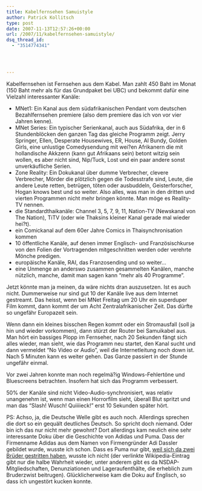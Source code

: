 ```yaml
---
title: Kabelfernsehen Samuistyle
author: Patrick Kollitsch
type: post
date: 2007-11-13T12:57:26+00:00
url: /2007/11/kabelfernsehen-samuistyle/
dsq_thread_id:
  - "3514774341"




---
```

Kabelfernsehen ist Fernsehen aus dem Kabel. Man zahlt 450 Baht im Monat (150 Baht mehr als für das Grundpaket bei <span class="caps">UBC</span>) und bekommt dafür eine Vielzahl interessanter Kanäle:

  * MNet1: Ein Kanal aus dem südafrikanischen Pendant vom deutschen Bezahlfernsehen premiere (also dem premiere das ich von vor vier Jahren kenne).
  * MNet Series: Ein typischer Serienkanal, auch aus Südafrika, der in 6 Stundenblöcken den ganzen Tag das gleiche Programm zeigt. Jerry Springer, Ellen, Desperate Housewives, ER, House, Al Bundy, Golden Girls, eine unlustige Comedysendung mit wei?en Afrikanern die mit hollandische Akkzenn (kann gut Afrikaans sein) betont witzig sein wollen, es aber nicht sind, Nip/Tuck, Lost und ein paar andere sonst unverkäufliche Serien.
  * Zone Reality: Ein Dokukanal über dumme Verbrecher, clevere Verbrecher, Mörder die plötzlich gegen die Todesstrafe sind, Leute, die andere Leute retten, betrügen, töten oder ausbuddeln, Geisterforscher, Hogan knows best und so weiter. Also alles, was man in den dritten und vierten Programmen nicht mehr bringen könnte. Man möge es Reality-TV nennen.
  * die Standardthaikanäle: Channel 3, 5, 7, 9, 11, Nation-TV (Newskanal von The Nation), TiTV (oder wie Thaksins kleiner Kanal gerade mal wieder hei?t).
  * ein Comickanal auf dem 60er Jahre Comics in Thaisynchronisation kommen
  * 10 öffentliche Kanäle, auf denen immer Englisch- und Französischkurse von den Folien der Vortragenden mitgeschnitten werden oder verehrte Mönche predigen.
  * europäische Kanäle, <span class="caps">RAI</span>, das Franzosending und so weiter&#8230;
  * eine Unmenge an anderswo zusammen gesammelten Kanälen, manche nützlich, manche, damit man sagen kann &#8220;mehr als 40 Programme&#8221;.

Jetzt könnte man ja meinen, da wäre nichts dran auszusetzen. Ist es auch nicht. Dummerweise nur sind gut 10 der Kanäle live aus dem Internet gestreamt. Das heisst, wenn bei MNet Freitag um 20 Uhr ein superduper Film kommt, dann kommt der um Acht Zentralafrikanischer Zeit. Das dürfte so ungefähr Europazeit sein. 

Wenn dann ein kleines bisschen Regen kommt oder ein Stromausfall (soll ja hin und wieder vorkommen), dann stürzt der Router bei Samuikabel aus. Man hört ein bassiges Plopp im Fernseher, nach 20 Sekunden fängt sich alles wieder, man sieht, wie das Programm neu startet, den Kanal sucht und dann vermeldet &#8220;No Video or Audio&#8221;, weil die Internetleitung noch down ist. Nach 5 Minuten kann es weiter gehen. Das Ganze passiert in der Stunde ungefähr einmal.

Vor zwei Jahren konnte man noch regelmä?ig Windows-Fehlertöne und Bluescreens betrachten. Insofern hat sich das Programm verbessert.

50% der Kanäle sind nicht Video-Audio-synchronisiert, was relativ unangenehm ist, wenn man einen Horrorfilm sieht, überall Blut spritzt und man das &#8220;Slash! Wusch! Quiiiieck!&#8221; erst 10 Sekunden später hört.

PS: Achso, ja, die Deutsche Welle gibt es auch noch. Allerdings sprechen die dort so ein gequält deutliches Deutsch. So spricht doch niemand. Oder bin ich das nur nicht mehr gewohnt? Dort allerdings kam neulich eine sehr interessante Doku über die Geschichte von Adidas und Puma. Dass der Firmenname Adidas aus dem Namen von Firmengründer Adi Dassler gebildet wurde, wusste ich schon. Dass es Puma nur gibt, [weil sich da zwei Brüder gestritten haben][1], wusste ich nicht (der verlinkte Wikipedia-Eintrag gibt nur die halbe Wahrheit wieder, unter anderem gibt es da <span class="caps">NSDAP</span>-Mitgliedschaften, Denunziationen und Lageraufenthälte, die erheblich zum Bruderzwist beitrugen). Glücklicherweise kam die Doku auf Englisch, so dass ich ungestört kucken konnte.

 [1]: http://de.wikipedia.org/wiki/Adidas#Geschichte